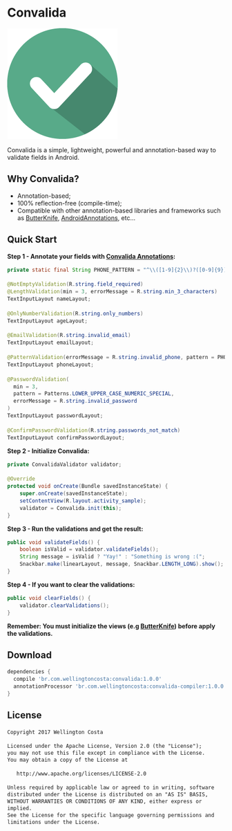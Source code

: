 # Convalida

![Logo](logo.png)

Convalida is a simple, lightweight, powerful and annotation-based way to validate fields in Android.

## Why Convalida?

- Annotation-based;
- 100% reflection-free (compile-time);
- Compatible with other annotation-based libraries and frameworks such as [ButterKnife][1], [AndroidAnnotations][2], etc...

## Quick Start

__Step 1 - Annotate your fields with [Convalida Annotations][3]:__

```java
private static final String PHONE_PATTERN = "^\\([1-9]{2}\\)?([0-9]{9})$";

@NotEmptyValidation(R.string.field_required)
@LengthValidation(min = 3, errorMessage = R.string.min_3_characters)
TextInputLayout nameLayout;

@OnlyNumberValidation(R.string.only_numbers)
TextInputLayout ageLayout;

@EmailValidation(R.string.invalid_email)
TextInputLayout emailLayout;

@PatternValidation(errorMessage = R.string.invalid_phone, pattern = PHONE_PATTERN)
TextInputLayout phoneLayout;

@PasswordValidation(
  min = 3,
  pattern = Patterns.LOWER_UPPER_CASE_NUMERIC_SPECIAL,
  errorMessage = R.string.invalid_password
)
TextInputLayout passwordLayout;

@ConfirmPasswordValidation(R.string.passwords_not_match)
TextInputLayout confirmPasswordLayout;
```

__Step 2 - Initialize Convalida:__

```java
private ConvalidaValidator validator;

@Override
protected void onCreate(Bundle savedInstanceState) {
    super.onCreate(savedInstanceState);
    setContentView(R.layout.activity_sample);
    validator = Convalida.init(this);
}
```

__Step 3 - Run the validations and get the result:__

```java
public void validateFields() {
    boolean isValid = validator.validateFields();
    String message = isValid ? "Yay!" : "Something is wrong :(";
    Snackbar.make(linearLayout, message, Snackbar.LENGTH_LONG).show();
}
```

__Step 4 - If you want to clear the validations:__

```java
public void clearFields() {
    validator.clearValidations();
}
```

__Remember: You must initialize the views (e.g [ButterKnife][1]) before apply the validations.__

## Download

```groovy
dependencies {
  compile 'br.com.wellingtoncosta:convalida:1.0.0'
  annotationProcessor 'br.com.wellingtoncosta:convalida-compiler:1.0.0'
}
```

## License

    Copyright 2017 Wellington Costa

    Licensed under the Apache License, Version 2.0 (the "License");
    you may not use this file except in compliance with the License.
    You may obtain a copy of the License at

       http://www.apache.org/licenses/LICENSE-2.0

    Unless required by applicable law or agreed to in writing, software
    distributed under the License is distributed on an "AS IS" BASIS,
    WITHOUT WARRANTIES OR CONDITIONS OF ANY KIND, either express or implied.
    See the License for the specific language governing permissions and
    limitations under the License.


[1]: https://github.com/JakeWharton/butterknife
[2]: https://github.com/androidannotations/androidannotations
[3]: https://github.com/WellingtonCosta/convalida/tree/master/convalida-annotations/src/main/java/convalida/annotations
